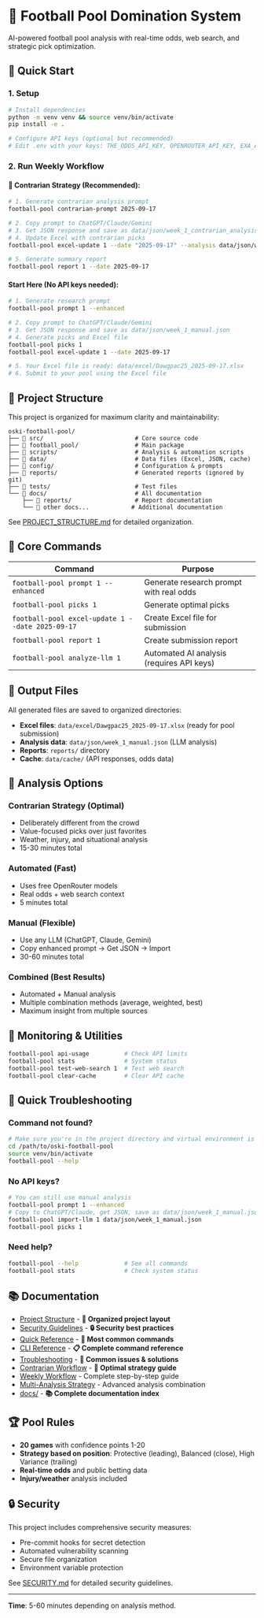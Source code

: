 # 🏈 Football Pool Domination System

AI-powered football pool analysis with real-time odds, web search, and strategic pick optimization.

## 🚀 Quick Start

### 1. Setup
```bash
# Install dependencies
python -m venv venv && source venv/bin/activate
pip install -e .

# Configure API keys (optional but recommended)
# Edit .env with your keys: THE_ODDS_API_KEY, OPENROUTER_API_KEY, EXA_API_KEY
```

### 2. Run Weekly Workflow

#### **🎯 Contrarian Strategy (Recommended):**
```bash
# 1. Generate contrarian analysis prompt
football-pool contrarian-prompt 2025-09-17

# 2. Copy prompt to ChatGPT/Claude/Gemini
# 3. Get JSON response and save as data/json/week_1_contrarian_analysis.json
# 4. Update Excel with contrarian picks
football-pool excel-update 1 --date "2025-09-17" --analysis data/json/week_1_contrarian_analysis.json

# 5. Generate summary report
football-pool report 1 --date 2025-09-17
```

#### **Start Here (No API keys needed):**
```bash
# 1. Generate research prompt
football-pool prompt 1 --enhanced

# 2. Copy prompt to ChatGPT/Claude/Gemini
# 3. Get JSON response and save as data/json/week_1_manual.json
# 4. Generate picks and Excel file
football-pool picks 1
football-pool excel-update 1 --date 2025-09-17

# 5. Your Excel file is ready: data/excel/Dawgpac25_2025-09-17.xlsx
# 6. Submit to your pool using the Excel file
```

## 📁 Project Structure

This project is organized for maximum clarity and maintainability:

```
oski-football-pool/
├── 📁 src/                          # Core source code
├── 📁 football_pool/                # Main package
├── 📁 scripts/                      # Analysis & automation scripts
├── 📁 data/                         # Data files (Excel, JSON, cache)
├── 📁 config/                       # Configuration & prompts
├── 📁 reports/                      # Generated reports (ignored by git)
├── 📁 tests/                        # Test files
└── 📁 docs/                         # All documentation
    ├── 📁 reports/                  # Report documentation
    └── 📁 other docs...            # Additional documentation
```

See [PROJECT_STRUCTURE.md](PROJECT_STRUCTURE.md) for detailed organization.

## 🔧 Core Commands

| Command | Purpose |
|---------|---------|
| `football-pool prompt 1 --enhanced` | Generate research prompt with real odds |
| `football-pool picks 1` | Generate optimal picks |
| `football-pool excel-update 1 --date 2025-09-17` | Create Excel file for submission |
| `football-pool report 1` | Create submission report |
| `football-pool analyze-llm 1` | Automated AI analysis (requires API keys) |

## 📁 Output Files

All generated files are saved to organized directories:

- **Excel files**: `data/excel/Dawgpac25_2025-09-17.xlsx` (ready for pool submission)
- **Analysis data**: `data/json/week_1_manual.json` (LLM analysis)
- **Reports**: `reports/` directory
- **Cache**: `data/cache/` (API responses, odds data)

## 🎯 Analysis Options

### **Contrarian Strategy** (Optimal)
- Deliberately different from the crowd
- Value-focused picks over just favorites
- Weather, injury, and situational analysis
- 15-30 minutes total

### **Automated** (Fast)
- Uses free OpenRouter models
- Real odds + web search context
- 5 minutes total

### **Manual** (Flexible)
- Use any LLM (ChatGPT, Claude, Gemini)
- Copy enhanced prompt → Get JSON → Import
- 30-60 minutes total

### **Combined** (Best Results)
- Automated + Manual analysis
- Multiple combination methods (average, weighted, best)
- Maximum insight from multiple sources

## 🔧 Monitoring & Utilities

```bash
football-pool api-usage          # Check API limits
football-pool stats              # System status
football-pool test-web-search 1  # Test web search
football-pool clear-cache        # Clear API cache
```

## 🚨 Quick Troubleshooting

### Command not found?
```bash
# Make sure you're in the project directory and virtual environment is activated
cd /path/to/oski-football-pool
source venv/bin/activate
football-pool --help
```

### No API keys?
```bash
# You can still use manual analysis
football-pool prompt 1 --enhanced
# Copy to ChatGPT/Claude, get JSON, save as data/json/week_1_manual.json
football-pool import-llm 1 data/json/week_1_manual.json
football-pool picks 1
```

### Need help?
```bash
football-pool --help             # See all commands
football-pool stats              # Check system status
```

## 📚 Documentation

- [Project Structure](PROJECT_STRUCTURE.md) - **📁 Organized project layout**
- [Security Guidelines](SECURITY.md) - **🔒 Security best practices**
- [Quick Reference](docs/quick-reference.md) - **🚀 Most common commands**
- [CLI Reference](docs/cli-reference.md) - **📋 Complete command reference**
- [Troubleshooting](docs/troubleshooting.md) - **🚨 Common issues & solutions**
- [Contrarian Workflow](reports/CONTRARIAN_WORKFLOW.md) - **🎯 Optimal strategy guide**
- [Weekly Workflow](reports/WEEKLY_WORKFLOW.md) - Complete step-by-step guide
- [Multi-Analysis Strategy](docs/multi-analysis-strategy.md) - Advanced analysis combination
- [docs/](docs/) - **📚 Complete documentation index**

## 🏆 Pool Rules

- **20 games** with confidence points 1-20
- **Strategy based on position**: Protective (leading), Balanced (close), High Variance (trailing)
- **Real-time odds** and public betting data
- **Injury/weather** analysis included

## 🔒 Security

This project includes comprehensive security measures:
- Pre-commit hooks for secret detection
- Automated vulnerability scanning
- Secure file organization
- Environment variable protection

See [SECURITY.md](SECURITY.md) for detailed security guidelines.

---

**Time**: 5-60 minutes depending on analysis method.
